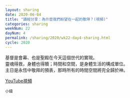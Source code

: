 ```yaml
---
layout: sharing
date: 2020-06-04
title: "讀經分享：為什麼我們盼望在一起的敬拜？(視頻)"
categories: sharing
weekNum: 22
dayNum: 4
permalink: /sharing/2020/wk22-day4-sharing.html
cycle: 2020
---
```


基督是會幕、也是聖殿在今天這個世代的實現。  
靈魂得救，身體也得贖；時間和空間，是身體生活的構成單位。  
主日是永恆中敬拜的預表，那時所有的時間空間將完全歸於神。  

[YouTube視頻](https://youtu.be/ZOrTmSrDv4M)

`小錢`
